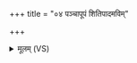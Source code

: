 +++
title = "०४ पञ्चापूपं शितिपादमविम्"

+++
<details><summary>मूलम् (VS)</summary>

पञ्चा॑पूपं शिति॒पाद॒मविं॑ लो॒केन॒ संमि॑तम्। प्र॑दा॒तोप॑ जीवति पितॄ॒णां लो॒केऽक्षि॑तम् ॥
</details>